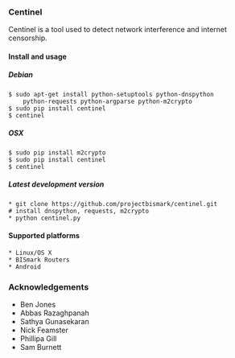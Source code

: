 ### Centinel

Centinel is a tool used to detect network interference and internet
censorship.

#### Install and usage
##### Debian
    $ sudo apt-get install python-setuptools python-dnspython
        python-requests python-argparse python-m2crypto
    $ sudo pip install centinel
    $ centinel

##### OSX
    $ sudo pip install m2crypto
    $ sudo pip install centinel
    $ centinel

##### Latest development version
    * git clone https://github.com/projectbismark/centinel.git
    # install dnspython, requests, m2crypto
    * python centinel.py

#### Supported platforms

    * Linux/OS X
    * BISmark Routers
    * Android

### Acknowledgements

* Ben Jones
* Abbas Razaghpanah
* Sathya Gunasekaran
* Nick Feamster
* Phillipa Gill
* Sam Burnett
